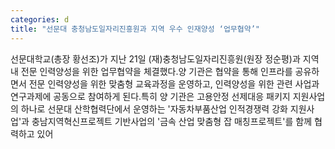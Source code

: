 ```yaml
---
categories: d
title: "선문대 충청남도일자리진흥원과 지역 우수 인재양성 ‘업무협약’"
---
```

선문대학교(총장 황선조)가 지난 21일 (재)충청남도일자리진흥원(원장 정순평)과 지역 내 전문 인력양성을 위한 업무협약을 체결했다.양 기관은 협약을 통해 인프라를 공유하면서 전문 인력양성을 위한 맞춤형 교육과정을 운영하고, 인력양성을 위한 관련 사업과 연구과제에 공동으로 참여하게 된다.특히 양 기관은 고용안정 선제대응 패키지 지원사업의 하나로 선문대 산학협력단에서 운영하는 &#39;자동차부품산업 인적경쟁력 강화 지원사업&#39;과 충남지역혁신프로젝트 기반사업의 &#39;금속 산업 맞춤형 잡 매칭프로젝트&#39;를 함께 협력하고 있어